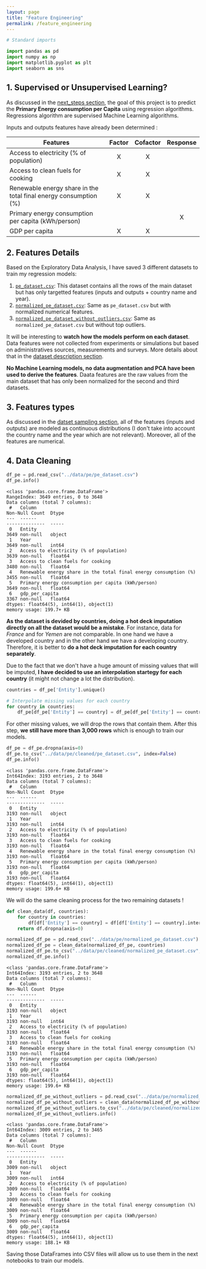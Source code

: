 ```yaml
---
layout: page
title: "Feature Engineering"
permalink: /feature_engineering
---
```


```python
# Standard imports

import pandas as pd
import numpy as np
import matplotlib.pyplot as plt
import seaborn as sns
```

## 1. Supervised or Unsupervised Learning?

As discussed in the [next_steps section](../EDA/next_steps.md), the goal of this project is to predict the **Primary Energy consumption per Capita** using regression algorithms. Regressions algorithm are supervised Machine Learning algorithms.

Inputs and outputs features have already been determined :

| Features                                                         | Factor | Cofactor | Response |
| ---------------------------------------------------------------- | :----: | :------: | :------: |
| Access to electricity (% of population)                          |   X    |    X     |          |
| Access to clean fuels for cooking                                |   X    |    X     |          |
| Renewable energy share in the total final energy consumption (%) |   X    |    X     |          |
| Primary energy consumption per capita (kWh/person)               |        |          |    X     |
| GDP per capita                                                   |   X    |    X     |          |

## 2. Features Details

Based on the Exploratory Data Analysis, I have saved 3 different datasets to train my regression models:

1. [`pe_dataset.csv`](https://github.com/lethib/PE_Consumption/blob/main/data/pe/pe_dataset.csv): This dataset contains all the rows of the main dataset but has only targetted features (inputs and outputs + country name and year).
2. [`normalized_pe_dataset.csv`](https://github.com/lethib/PE_Consumption/blob/main/data/pe/normalized_pe_dataset.csv): Same as `pe_dataset.csv` but with normalized numerical features.
3. [`normalized_pe_dataset_without_outliers.csv`](https://github.com/lethib/PE_Consumption/blob/main/data/pe/normalized_pe_dataset_without_outliers.csv): Same as `normalized_pe_dataset.csv` but without top outliers.

It will be interesting to **watch how the models perform on each dataset**. Data features were not collected from experiments or simulations but based on administratives sources, measurements and surveys. More details about that in the [dataset description section](../EDA/dataset_description.md/#1-how-were-the-data-obtained).

**No Machine Learning models, no data augmentation and PCA have been used to derive the features**. Daata features are the raw values from the main dataset that has only been normalized for the second and third datasets.

## 3. Features types

As discussed in the [datset sampling section](../EDA/dataset_sampling.md/#2-feature-selection), all of the features (inputs and outputs) are modeled as continuous distributions (I don't take into account the country name and the year which are not relevant). Moreover, all of the features are numerical.

## 4. Data Cleaning

```python
df_pe = pd.read_csv("../data/pe/pe_dataset.csv")
df_pe.info()
```

    <class 'pandas.core.frame.DataFrame'>
    RangeIndex: 3649 entries, 0 to 3648
    Data columns (total 7 columns):
     #   Column                                                            Non-Null Count  Dtype
    ---  ------                                                            --------------  -----
     0   Entity                                                            3649 non-null   object
     1   Year                                                              3649 non-null   int64
     2   Access to electricity (% of population)                           3639 non-null   float64
     3   Access to clean fuels for cooking                                 3480 non-null   float64
     4   Renewable energy share in the total final energy consumption (%)  3455 non-null   float64
     5   Primary energy consumption per capita (kWh/person)                3649 non-null   float64
     6   gdp_per_capita                                                    3367 non-null   float64
    dtypes: float64(5), int64(1), object(1)
    memory usage: 199.7+ KB

**As the dataset is devided by countries, doing a hot deck imputation directly on all the dataset would be a mistake**. For instance, data for _France_ and for _Yemen_ are not comparable. In one hand we have a developed country and in the other hand we have a developing country. Therefore, it is better to **do a hot deck imputation for each country separately**.

Due to the fact that we don't have a huge amount of missing values that will be imputed, **I have decided to use an interpolation startegy for each country** (it might not change a lot the distribution).

```python
countries = df_pe['Entity'].unique()
```

```python
# Interpolate missing values for each country
for country in countries:
    df_pe[df_pe['Entity'] == country] = df_pe[df_pe['Entity'] == country].interpolate(method='linear', limit_direction='forward', axis=0)
```

For other missing values, we will drop the rows that contain them. After this step, **we still have more than 3,000 rows** which is enough to train our models.

```python
df_pe = df_pe.dropna(axis=0)
df_pe.to_csv("../data/pe/cleaned/pe_dataset.csv", index=False)
df_pe.info()
```

    <class 'pandas.core.frame.DataFrame'>
    Int64Index: 3193 entries, 2 to 3648
    Data columns (total 7 columns):
     #   Column                                                            Non-Null Count  Dtype
    ---  ------                                                            --------------  -----
     0   Entity                                                            3193 non-null   object
     1   Year                                                              3193 non-null   int64
     2   Access to electricity (% of population)                           3193 non-null   float64
     3   Access to clean fuels for cooking                                 3193 non-null   float64
     4   Renewable energy share in the total final energy consumption (%)  3193 non-null   float64
     5   Primary energy consumption per capita (kWh/person)                3193 non-null   float64
     6   gdp_per_capita                                                    3193 non-null   float64
    dtypes: float64(5), int64(1), object(1)
    memory usage: 199.6+ KB

We will do the same cleaning process for the two remaining datasets !

```python
def clean_data(df, countries):
    for country in countries:
        df[df['Entity'] == country] = df[df['Entity'] == country].interpolate(method='linear', limit_direction='forward', axis=0)
    return df.dropna(axis=0)
```

```python
normalized_df_pe = pd.read_csv("../data/pe/normalized_pe_dataset.csv")
normalized_df_pe = clean_data(normalized_df_pe, countries)
normalized_df_pe.to_csv("../data/pe/cleaned/normalized_pe_dataset.csv", index=False)
normalized_df_pe.info()
```

    <class 'pandas.core.frame.DataFrame'>
    Int64Index: 3193 entries, 2 to 3648
    Data columns (total 7 columns):
     #   Column                                                            Non-Null Count  Dtype
    ---  ------                                                            --------------  -----
     0   Entity                                                            3193 non-null   object
     1   Year                                                              3193 non-null   int64
     2   Access to electricity (% of population)                           3193 non-null   float64
     3   Access to clean fuels for cooking                                 3193 non-null   float64
     4   Renewable energy share in the total final energy consumption (%)  3193 non-null   float64
     5   Primary energy consumption per capita (kWh/person)                3193 non-null   float64
     6   gdp_per_capita                                                    3193 non-null   float64
    dtypes: float64(5), int64(1), object(1)
    memory usage: 199.6+ KB

```python
normalized_df_pe_without_outliers = pd.read_csv("../data/pe/normalized_pe_dataset_without_outliers.csv")
normalized_df_pe_without_outliers = clean_data(normalized_df_pe_without_outliers, countries)
normalized_df_pe_without_outliers.to_csv("../data/pe/cleaned/normalized_pe_dataset_without_outliers.csv", index=False)
normalized_df_pe_without_outliers.info()
```

    <class 'pandas.core.frame.DataFrame'>
    Int64Index: 3009 entries, 2 to 3465
    Data columns (total 7 columns):
     #   Column                                                            Non-Null Count  Dtype
    ---  ------                                                            --------------  -----
     0   Entity                                                            3009 non-null   object
     1   Year                                                              3009 non-null   int64
     2   Access to electricity (% of population)                           3009 non-null   float64
     3   Access to clean fuels for cooking                                 3009 non-null   float64
     4   Renewable energy share in the total final energy consumption (%)  3009 non-null   float64
     5   Primary energy consumption per capita (kWh/person)                3009 non-null   float64
     6   gdp_per_capita                                                    3009 non-null   float64
    dtypes: float64(5), int64(1), object(1)
    memory usage: 188.1+ KB

Saving those DataFrames into CSV files will allow us to use them in the next notebooks to train our models.
